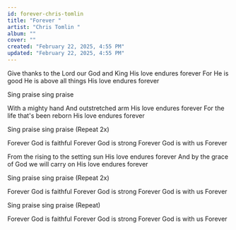 ```yaml
---
id: forever-chris-tomlin
title: "Forever "
artist: "Chris Tomlin "
album: ""
cover: ""
created: "February 22, 2025, 4:55 PM"
updated: "February 22, 2025, 4:55 PM"
---
```


Give thanks to the Lord our God and King
His love endures forever
For He is good He is above all things
His love endures forever

Sing praise sing praise

With a mighty hand
And outstretched arm
His love endures forever
For the life that's been reborn
His love endures forever

Sing praise sing praise 
(Repeat 2x)

Forever God is faithful
Forever God is strong
Forever God is with us
Forever

From the rising to the setting sun
His love endures forever
And by the grace of God we will carry on
His love endures forever

Sing praise sing praise 
(Repeat 2x)

Forever God is faithful
Forever God is strong
Forever God is with us
Forever

Sing praise sing praise 
(Repeat)

Forever God is faithful
Forever God is strong
Forever God is with us
Forever